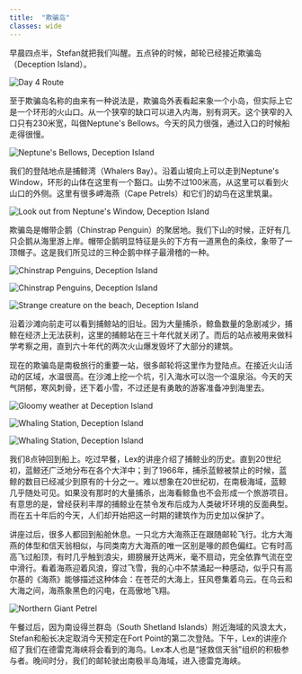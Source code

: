 ```yaml
---
title:  "欺骗岛"
classes: wide
---
```


早晨四点半，Stefan就把我们叫醒。五点钟的时候，邮轮已经接近欺骗岛（Deception Island）。

![Day 4 Route](https://ik.imagekit.io/wavelet/2011-Antarctica/tr:n-blogs_w/day4.jpg)

至于欺骗岛名称的由来有一种说法是，欺骗岛外表看起来象一个小岛，但实际上它是一个环形的火山口。从一个狭窄的缺口可以进入内海，别有洞天。这个狭窄的入口只有230米宽，叫做Neptune's Bellows。今天的风力很强，通过入口的时候船走得很慢。

![Neptune's Bellows, Deception Island](https://ik.imagekit.io/wavelet/2011-Antarctica/tr:n-blogs_w/_MG_7489_G0-WIkGi2Jj.jpg)

我们的登陆地点是捕鲸湾（Whalers Bay）。沿着山坡向上可以走到Neptune's Window，环形的山体在这里有一个豁口。山势不过100米高，从这里可以看到火山口的外侧。这里有很多岬海燕（Cape Petrels）和它们的幼鸟在这里筑巢。

![Look out from Neptune's Window, Deception Island](https://ik.imagekit.io/wavelet/2011-Antarctica/tr:n-blogs_h/_MG_7431_Hzun6gwXjDio.jpg)

欺骗岛是帽带企鹅（Chinstrap Penguin）的聚居地。我们下山的时候，正好有几只企鹅从海里游上岸。帽带企鹅明显特征是头的下方有一道黑色的条纹，象带了一顶帽子。这是我们所见过的三种企鹅中样子最滑稽的一种。

![Chinstrap Penguins, Deception Island](https://ik.imagekit.io/wavelet/2011-Antarctica/tr:n-blogs_w/_MG_7461_4VQ6iHcW7.jpg)

![Chinstrap Penguins, Deception Island](https://ik.imagekit.io/wavelet/2011-Antarctica/tr:n-blogs_w/_MG_7477_tpyZZlVeOvI.jpg)

![Strange creature on the beach, Deception Island](https://ik.imagekit.io/wavelet/2011-Antarctica/tr:n-blogs_w/IMG_1281_qXrtiP06d.jpg)

沿着沙滩向前走可以看到捕鲸站的旧址。因为大量捕杀，鲸鱼数量的急剧减少，捕鲸在经济上无法获利，这里的捕鲸站在三十年代就关闭了。而后的站点被用来做科学考察之用，直到六十年代的两次火山爆发毁坏了大部分的建筑。

现在的欺骗岛是南极旅行的重要一站，很多邮轮将这里作为登陆点。在接近火山活动的区域，水温很高。在沙滩上挖一个坑，引入海水可以泡一个温泉浴。今天的天气阴郁，寒风刺骨，还下着小雪，不过还是有勇敢的游客准备冲到海里去。

![Gloomy weather at Deception Island](https://ik.imagekit.io/wavelet/2011-Antarctica/tr:n-blogs_w/_MG_7451_y0xutbuwv.jpg)

![Whaling Station, Deception Island](https://ik.imagekit.io/wavelet/2011-Antarctica/tr:n-blogs_w/_MG_7485_IfIDaOYY3W.jpg)

![Whaling Station, Deception Island](https://ik.imagekit.io/wavelet/2011-Antarctica/tr:n-blogs_w/_MG_7481_y6AN5cb4U.jpg)


我们8点钟回到船上。吃过早餐，Lex的讲座介绍了捕鲸业的历史。直到20世纪初，蓝鲸还广泛地分布在各个大洋中；到了1966年，捕杀蓝鲸被禁止的时候，蓝鲸的数目已经减少到原有的十分之一。难以想象在20世纪初，在南极海域，蓝鲸几乎随处可见。如果没有那时的大量捕杀，出海看鲸鱼也不会形成一个旅游项目。有意思的是，曾经获利丰厚的捕鲸业在禁令发布后成为人类破坏环境的反面典型。而在五十年后的今天，人们却开始把这一时期的建筑作为历史加以保护了。

讲座过后，很多人都回到船舱休息。一只北方大海燕正在跟随邮轮飞行。北方大海燕的体型和信天翁相似，与同类南方大海燕的唯一区别是喙的颜色偏红。它有时高高飞过船顶，有时几乎触到浪尖，翅膀展开达两米，毫不扇动，完全依靠气流在空中滑行。看着海燕迎着风浪，穿过飞雪，我的心中不禁涌起一种感动，似乎只有高尔基的《海燕》能够描述这种体会：在苍茫的大海上，狂风卷集着乌云。在乌云和大海之间，海燕象黑色的闪电，在高傲地飞翔。

![Northern Giant Petrel](https://ik.imagekit.io/wavelet/2011-Antarctica/tr:n-blogs_w/_MG_7502_CH-Lc97cEG.jpg)

午餐过后，因为南设得兰群岛（South Shetland Islands）附近海域的风浪太大，Stefan和船长决定取消今天预定在Fort Point的第二次登陆。下午，Lex的讲座介绍了我们在德雷克海峡将会看到的海鸟。Lex本人也是“拯救信天翁”组织的积极参与者。晚间时分，我们的邮轮驶出南极半岛海域，进入德雷克海峡。